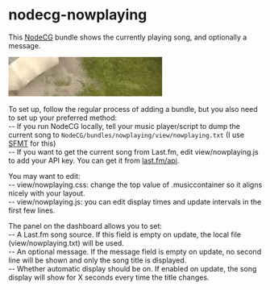 nodecg-nowplaying
=================

This <a href="https://github.com/nodecg/nodecg">NodeCG</a> bundle shows the currently playing song, and optionally a message.

<img src="sample.gif?raw=true"/>

To set up, follow the regular process of adding a bundle, but you also need to set up your preferred method:  
-- If you run NodeCG locally, tell your music player/script to dump the current song to `NodeCG/bundles/nowplaying/view/nowplaying.txt` (I use <a href="https://github.com/gustafsonk/SFMT">SFMT</a> for this)  
-- If you want to get the current song from Last.fm, edit view/nowplaying.js to add your API key. You can get it from <a href="http://www.last.fm/api">last.fm/api</a>.

You may want to edit:  
-- view/nowplaying.css: change the top value of .musiccontainer so it aligns nicely with your layout.  
-- view/nowplaying.js: you can edit display times and update intervals in the first few lines.

The panel on the dashboard allows you to set:  
-- A Last.fm song source. If this field is empty on update, the local file (view/nowplaying.txt) will be used.  
-- An optional message. If the message field is empty on update, no second line will be shown and only the song title is displayed.  
-- Whether automatic display should be on. If enabled on update, the song display will show for X seconds every time the title changes.
